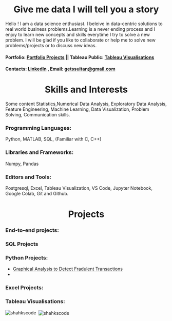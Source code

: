 <h1 align="center"> Give me data I will tell you a story</h1>

Hello ! I am a data science enthusiast. I beleive in data-centric solutions to real world business problems.Learning is a never ending process and I enjoy to learn new concepts and skills everytime I try to solve a new problem. I will be glad if you like to collaborate or help me to solve new problems/projects or to discuss new ideas.
#### Portfolio: [Portfolio Projects](getssultan@gmail.com)   || Tableau Public: [Tableau Visualisations](https://public.tableau.com/app/profile/shahrukh.sultan)
#### Contacts: [LinkedIn](https://www.linkedin.com/profile/) , Email: getssultan@gmail.com

<h1  align = "center">Skills and Interests</h1>
Some content
Statistics,Numerical Data Analysis, Exploratory Data Analysis, Feature Engineering, Machine Learning, Data Visualization, Problem Solving, Communication skills.
<h3 align="left">Programming Languages:</h3> 
Python, MATLAB, SQL, (Familiar with C, C++)

<h3 align="left">Libraries and Frameworks:</h3>
Numpy, Pandas

<h3 align="left"> Editors and Tools:</h3> 
Postgresql, Excel, Tableau Visualization, VS Code, Jupyter Notebook, Google Colab, Git and Github.


 <h1  align = "center">Projects</h1>
 <h3 align="left"> End-to-end projects: </h3>
     
<h3 align="left"> SQL Projects </h3> 
     

### Python Projects:
- [Graphical Analysis to Detect Fradulent Transactions](https://github.com/shakhscode/Visual_Analytics-python)
- 
     


<h3 align="left"> Excel Projects: </h3>
 
 <h3 align="left"> Tableau Visualisations: </h3>
     




<p><img align="left" src="https://github-readme-stats.vercel.app/api/top-langs?username=shakhscode&show_icons=true&locale=en&layout=compact" alt="shahkscode" /></p>

<p>&nbsp;<img align="center" src="https://github-readme-stats.vercel.app/api?username=shakhscode&show_icons=true&locale=en" alt="shahkscode" /></p>



